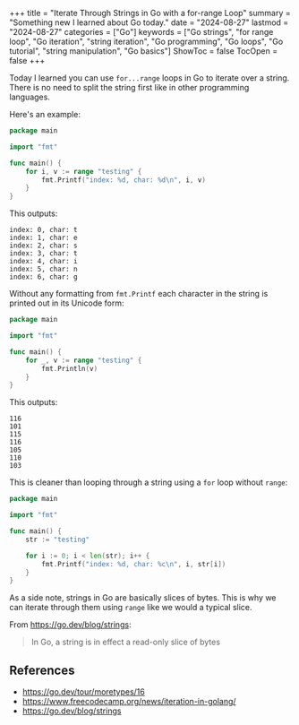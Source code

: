 +++
title = "Iterate Through Strings in Go with a for-range Loop"
summary = "Something new I learned about Go today."
date = "2024-08-27"
lastmod = "2024-08-27"
categories = ["Go"]
keywords = ["Go strings", "for range loop", "Go iteration", "string iteration", "Go programming", "Go loops", "Go tutorial", "string manipulation", "Go basics"]
ShowToc = false
TocOpen = false
+++

Today I learned you can use `for...range` loops in Go to iterate over a string. There is no need to split the string first like in other programming languages.

Here's an example:
```go
package main

import "fmt"

func main() {
	for i, v := range "testing" {
		fmt.Printf("index: %d, char: %d\n", i, v)
	}
}
```

This outputs:

```
index: 0, char: t
index: 1, char: e
index: 2, char: s
index: 3, char: t
index: 4, char: i
index: 5, char: n
index: 6, char: g
```

Without any formatting from `fmt.Printf` each character in the string is printed out in its Unicode form:

```go
package main

import "fmt"

func main() {
	for _, v := range "testing" {
		fmt.Println(v)
	}
}
```

This outputs:

```
116
101
115
116
105
110
103
```

This is cleaner than looping through a string using a `for` loop without `range`:

```go
package main

import "fmt"

func main() {
	str := "testing"

	for i := 0; i < len(str); i++ {
		fmt.Printf("index: %d, char: %c\n", i, str[i])
	}
}
```

As a side note, strings in Go are basically slices of bytes. This is why we can iterate through them using `range` like we would a typical slice.

From https://go.dev/blog/strings:
> In Go, a string is in effect a read-only slice of bytes

## References
- https://go.dev/tour/moretypes/16
- https://www.freecodecamp.org/news/iteration-in-golang/
- https://go.dev/blog/strings
